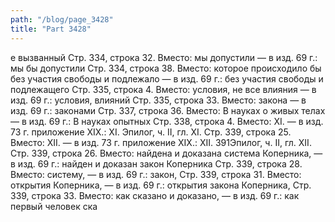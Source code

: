 ```yaml
---
path: "/blog/page_3428"
title: "Part 3428"
---
```


е вызванный
Стр. 334, строка 32.
Вместо: мы допустили — в изд. 69 г.: мы бы допустили
Стр. 334, строка 38.
Вместо: которое происходило бы без участия свободы и подлежало — в изд. 69 г.: без участия свободы и подлежащего
Стр. 335, строка 4.
Вместо: условия, не все влияния — в изд. 69 г.: условия, влияний
Стр. 335, строка 33.
Вместо: закона — в изд. 69 г.: законами
Стр. 337, строка 36.
Вместо: В науках о живых телах — в изд. 69 г.: В науках опытных
Стр. 338, строка 4.
Вместо: XI. — в изд. 73 г. приложение XIX.: XI.
Эпилог, ч. II, гл. XI.
Стр. 339, строка 25.
Вместо: XII. — в изд. 73 г. приложение XIX.: XII.
391Эпилог, ч. II, гл. XII.
Стр. 339, строка 26.
Вместо: найдена и доказана система Коперника, — в изд. 69 г.: найден и доказан закон Коперника
Стр. 339, строка 28.
Вместо: систему, — в изд. 69 г.: закон,
Стр. 339, строка 31.
Вместо: открытия Коперника, — в изд. 69 г.: открытия закона Коперника,
Стр. 339, строка 33.
Вместо: как сказано и доказано, — в изд. 69 г.: как первый человек ска
